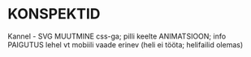 # KONSPEKTID 

Kannel - SVG MUUTMINE css-ga; pilli keelte ANIMATSIOON; info PAIGUTUS lehel
vt mobiili vaade erinev
(heli ei tööta; helifailid olemas)
